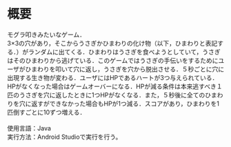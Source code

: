 # 概要
モグラ叩きみたいなゲーム．  
3×3の穴があり，そこからうさぎかひまわりの化け物（以下，ひまわりと表記する．）がランダムに出てくる．ひまわりはうさぎを食べようとしていて，うさぎはそのひまわりから逃げている．このゲームではうさぎの手伝いをするためにユーザがひまわりを叩いて穴に返し，うさぎを穴から脱出させる．５秒ごとに穴に出現する生き物が変わる．ユーザにはHPであるハートが3つ与えられている．HPがなくなった場合はゲームオーバーになる．HPが減る条件は本来逃すべき１匹のうさぎを穴に返したときに1つHPがなくなる．また，５秒後に全てのひまわりを穴に返すができなかった場合もHPが1つ減る．スコアがあり，ひまわりを1匹倒すごとに10ずつ増える．  
<br>
使用言語：Java  
実行方法：Android Studioで実行を行う。
